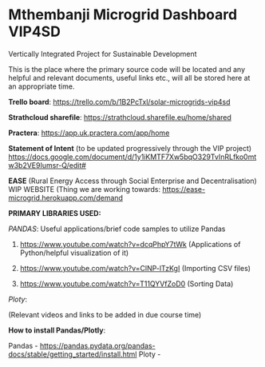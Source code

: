 # Mthembanji Microgrid Dashboard VIP4SD

Vertically Integrated Project for Sustainable Development 

This is the place where the primary source code will be located and any helpful and relevant documents, useful links etc., will all be stored here at an appropriate time. 

  **Trello board**: 
https://trello.com/b/1B2PcTxl/solar-microgrids-vip4sd

  **Strathcloud sharefile**: 
https://strathcloud.sharefile.eu/home/shared

  **Practera**: 
https://app.uk.practera.com/app/home

  **Statement of Intent** (to be updated progressively through the VIP project)
https://docs.google.com/document/d/1y1iKMTF7Xw5bqO329TvInRLfko0mtw3b2VE9Iumsr-Q/edit#

  **EASE** (Rural Energy Access through Social Enterprise and Decentralisation) WIP WEBSITE (Thing we are working towards: 
https://ease-microgrid.herokuapp.com/demand 

**PRIMARY LIBRARIES USED:** 

*PANDAS*: 
Useful applications/brief code samples to utilize Pandas

1.  https://www.youtube.com/watch?v=dcqPhpY7tWk (Applications of Python/helpful visualization of it)

2.  https://www.youtube.com/watch?v=ClNP-lTzKgI (Importing CSV files)

3.  https://www.youtube.com/watch?v=T11QYVfZoD0 (Sorting Data)

*Ploty*: 

(Relevant videos and links to be added in due course time)

**How to install Pandas/Plotly**:

Pandas - https://pandas.pydata.org/pandas-docs/stable/getting_started/install.html
Ploty - 










